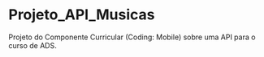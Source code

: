 # Projeto_API_Musicas
Projeto do Componente Curricular (Coding: Mobile) sobre uma API para o curso de ADS.

